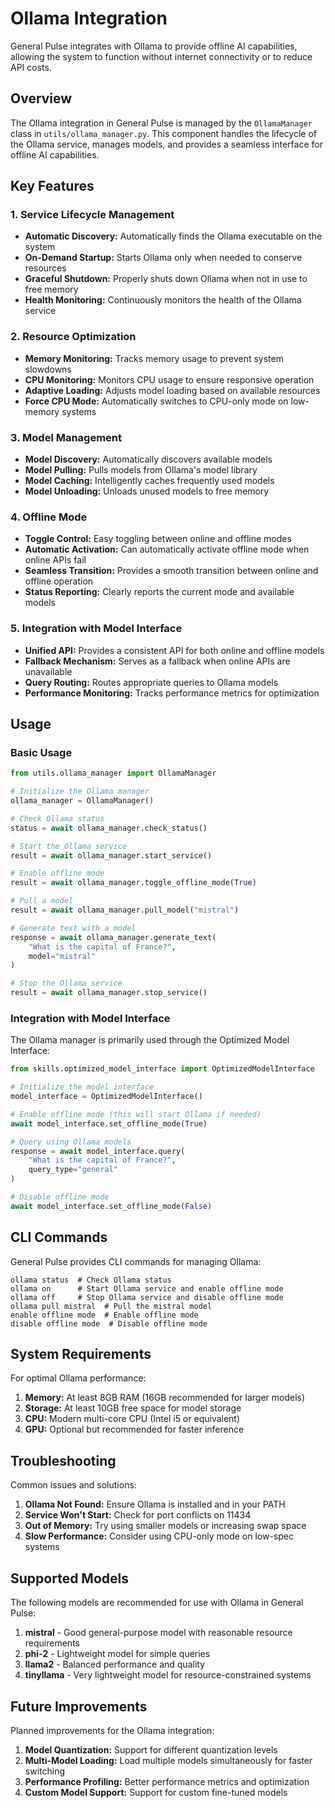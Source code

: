 # Ollama Integration

General Pulse integrates with Ollama to provide offline AI capabilities, allowing the system to function without internet connectivity or to reduce API costs.

## Overview

The Ollama integration in General Pulse is managed by the `OllamaManager` class in `utils/ollama_manager.py`. This component handles the lifecycle of the Ollama service, manages models, and provides a seamless interface for offline AI capabilities.

## Key Features

### 1. Service Lifecycle Management

- **Automatic Discovery:** Automatically finds the Ollama executable on the system
- **On-Demand Startup:** Starts Ollama only when needed to conserve resources
- **Graceful Shutdown:** Properly shuts down Ollama when not in use to free memory
- **Health Monitoring:** Continuously monitors the health of the Ollama service

### 2. Resource Optimization

- **Memory Monitoring:** Tracks memory usage to prevent system slowdowns
- **CPU Monitoring:** Monitors CPU usage to ensure responsive operation
- **Adaptive Loading:** Adjusts model loading based on available resources
- **Force CPU Mode:** Automatically switches to CPU-only mode on low-memory systems

### 3. Model Management

- **Model Discovery:** Automatically discovers available models
- **Model Pulling:** Pulls models from Ollama's model library
- **Model Caching:** Intelligently caches frequently used models
- **Model Unloading:** Unloads unused models to free memory

### 4. Offline Mode

- **Toggle Control:** Easy toggling between online and offline modes
- **Automatic Activation:** Can automatically activate offline mode when online APIs fail
- **Seamless Transition:** Provides a smooth transition between online and offline operation
- **Status Reporting:** Clearly reports the current mode and available models

### 5. Integration with Model Interface

- **Unified API:** Provides a consistent API for both online and offline models
- **Fallback Mechanism:** Serves as a fallback when online APIs are unavailable
- **Query Routing:** Routes appropriate queries to Ollama models
- **Performance Monitoring:** Tracks performance metrics for optimization

## Usage

### Basic Usage

```python
from utils.ollama_manager import OllamaManager

# Initialize the Ollama manager
ollama_manager = OllamaManager()

# Check Ollama status
status = await ollama_manager.check_status()

# Start the Ollama service
result = await ollama_manager.start_service()

# Enable offline mode
result = await ollama_manager.toggle_offline_mode(True)

# Pull a model
result = await ollama_manager.pull_model("mistral")

# Generate text with a model
response = await ollama_manager.generate_text(
    "What is the capital of France?",
    model="mistral"
)

# Stop the Ollama service
result = await ollama_manager.stop_service()
```

### Integration with Model Interface

The Ollama manager is primarily used through the Optimized Model Interface:

```python
from skills.optimized_model_interface import OptimizedModelInterface

# Initialize the model interface
model_interface = OptimizedModelInterface()

# Enable offline mode (this will start Ollama if needed)
await model_interface.set_offline_mode(True)

# Query using Ollama models
response = await model_interface.query(
    "What is the capital of France?",
    query_type="general"
)

# Disable offline mode
await model_interface.set_offline_mode(False)
```

## CLI Commands

General Pulse provides CLI commands for managing Ollama:

```
ollama status  # Check Ollama status
ollama on      # Start Ollama service and enable offline mode
ollama off     # Stop Ollama service and disable offline mode
ollama pull mistral  # Pull the mistral model
enable offline mode  # Enable offline mode
disable offline mode  # Disable offline mode
```

## System Requirements

For optimal Ollama performance:

1. **Memory:** At least 8GB RAM (16GB recommended for larger models)
2. **Storage:** At least 10GB free space for model storage
3. **CPU:** Modern multi-core CPU (Intel i5 or equivalent)
4. **GPU:** Optional but recommended for faster inference

## Troubleshooting

Common issues and solutions:

1. **Ollama Not Found:** Ensure Ollama is installed and in your PATH
2. **Service Won't Start:** Check for port conflicts on 11434
3. **Out of Memory:** Try using smaller models or increasing swap space
4. **Slow Performance:** Consider using CPU-only mode on low-spec systems

## Supported Models

The following models are recommended for use with Ollama in General Pulse:

1. **mistral** - Good general-purpose model with reasonable resource requirements
2. **phi-2** - Lightweight model for simple queries
3. **llama2** - Balanced performance and quality
4. **tinyllama** - Very lightweight model for resource-constrained systems

## Future Improvements

Planned improvements for the Ollama integration:

1. **Model Quantization:** Support for different quantization levels
2. **Multi-Model Loading:** Load multiple models simultaneously for faster switching
3. **Performance Profiling:** Better performance metrics and optimization
4. **Custom Model Support:** Support for custom fine-tuned models
